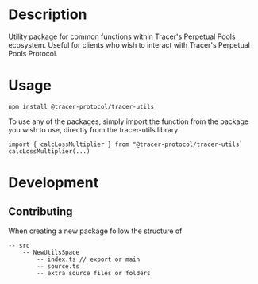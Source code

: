 # Description
Utility package for common functions within Tracer's Perpetual Pools ecosystem. Useful for clients who wish to interact with Tracer's Perpetual Pools Protocol.
# Usage
```
npm install @tracer-protocol/tracer-utils
```

To use any of the packages, simply import the function from the package you wish to use, directly from the tracer-utils library.
```
import { calcLossMultiplier } from "@tracer-protocol/tracer-utils`
calcLossMultiplier(...)
```
# Development
## Contributing
When creating a new package follow the structure of

```
-- src
    -- NewUtilsSpace
        -- index.ts // export or main
        -- source.ts
        -- extra source files or folders
```